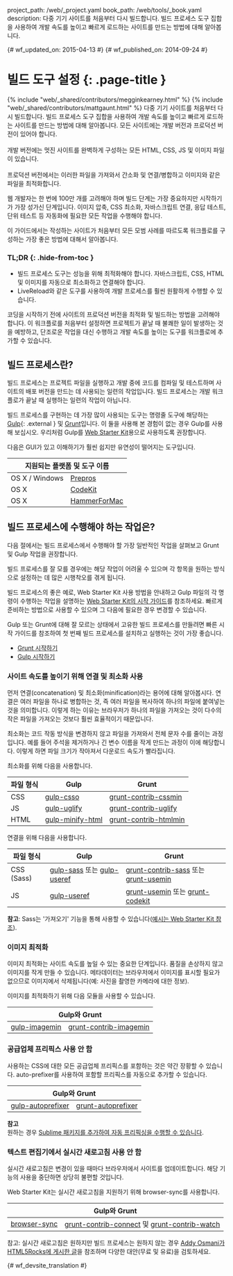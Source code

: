 project_path: /web/_project.yaml
book_path: /web/tools/_book.yaml
description: 다중 기기 사이트를 처음부터 다시 빌드합니다. 빌드 프로세스 도구 집합을 사용하여 개발 속도를 높이고 빠르게 로드하는 사이트를 만드는 방법에 대해 알아봅니다.

{# wf_updated_on: 2015-04-13 #}
{# wf_published_on: 2014-09-24 #}

# 빌드 도구 설정 {: .page-title }

{% include "web/_shared/contributors/megginkearney.html" %}
{% include "web/_shared/contributors/mattgaunt.html" %}
다중 기기 사이트를 처음부터 다시 빌드합니다. 빌드 프로세스 도구 집합을 사용하여 개발 속도를 높이고 빠르게 로드하는 사이트를 만드는 방법에 대해 알아봅니다. 모든 사이트에는 개발 버전과 프로덕션 버전이 있어야 합니다.<br /><br />개발 버전에는 멋진 사이트를 완벽하게 구성하는 모든 HTML, CSS, JS 및 이미지 파일이 있습니다.<br /><br />프로덕션 버전에서는 이러한 파일을 가져와서 간소화 및 연결/병합하고 이미지와 같은 파일을 최적화합니다.

웹 개발자는 한 번에 100만 개를 고려해야 하며 빌드 단계는
가장 중요하지만 시작하기가 가장 성가신 단계입니다.  이미지
압축, CSS 최소화, 자바스크립트 연결, 응답
테스트, 단위 테스트 등
자동화에 필요한 모든 작업을 수행해야 합니다.

이 가이드에서는 작성하는 사이트가 처음부터 모든 모범 사례를
따르도록 워크플로를 구성하는 가장 좋은 방법에
대해서 알아봅니다.


### TL;DR {: .hide-from-toc }
- 빌드 프로세스 도구는 성능을 위해 최적화해야 합니다. 자바스크립트, CSS, HTML 및 이미지를 자동으로 최소화하고 연결해야 합니다.
- LiveReload와 같은 도구를 사용하여 개발 프로세스를 훨씬 원활하게 수행할 수 있습니다.


코딩을 시작하기 전에 사이트의 프로덕션 버전을 최적화 및
빌드하는 방법을 고려해야 합니다. 이 워크플로를 처음부터 설정하면
프로젝트가 끝날 때 불쾌한 일이 발생하는 것을 예방하고,
단조로운 작업을 대신 수행하고 개발 속도를 높이는 도구를 워크플로에
추가할 수 있습니다.

## 빌드 프로세스란?

빌드 프로세스는 프로젝트 파일을 실행하고 개발 중에
코드를 컴파일 및 테스트하며 사이트의 배포 버전을 만드는 데 사용되는
일련의 작업입니다.  빌드 프로세스는 개발 워크플로가 끝날 때 실행하는
일련의 작업이 아닙니다.

빌드 프로세스를 구현하는 데 가장 많이 사용되는 도구는
명령줄 도구에 해당하는 [Gulp](http://gulpjs.com/){: .external } 및
[Grunt](http://gruntjs.com/)입니다. 이 둘을 사용해 본 경험이 없는 경우 Gulp를 사용해 보십시오.
우리처럼 Gulp를 [Web Starter Kit](/web/tools/starter-kit/)용으로
사용하도록 권장합니다.

다음은 GUI가 있고 이해하기가 훨씬 쉽지만 유연성이
떨어지는 도구입니다.

<table class="responsive">
  <thead>
    <tr>
      <th colspan="2">지원되는 플랫폼 및 도구 이름</th>
    </tr>
  </thead>
  <tbody>
    <tr>
      <td data-th="Supported Platforms">OS X / Windows</td>
      <td data-th="Gulp"><a href="http://alphapixels.com/prepros/">Prepros</a></td>
    </tr>
    <tr>
      <td data-th="Supported Platforms">OS X</td>
      <td data-th="Gulp"><a href="https://incident57.com/codekit/">CodeKit</a></td>
    </tr>
    <tr>
      <td data-th="Supported Platforms">OS X</td>
      <td data-th="Gulp"><a href="http://hammerformac.com/">HammerForMac</a></td>
    </tr>
  </tbody>
</table>


## 빌드 프로세스에 수행해야 하는 작업은?

다음 절에서는 빌드 프로세스에서 수행해야 할
가장 일반적인 작업을 살펴보고 Grunt 및 Gulp 작업을 권장합니다.

빌드 프로세스를 잘 모를 경우에는 해당 작업이 어려울 수 있으며
각 항목을 원하는 방식으로 설정하는 데 많은 시행착오를 겪게 됩니다.

빌드 프로세스의 좋은 예로, Web Starter Kit 사용 방법을 안내하고 Gulp 파일의 각 명령이
수행하는 작업을 설명하는
[Web Starter Kit의 시작 가이드](/web/fundamentals/getting-started/web-starter-kit/)를
참조하세요. 빠르게 준비하는 방법으로 사용할 수 있으며
그 다음에 필요한 경우 변경할 수 있습니다.

Gulp 또는 Grunt에 대해 잘 모르는 상태에서 고유한
빌드 프로세스를 만들려면 빠른 시작 가이드를 참조하여 첫 번째 빌드 프로세스를
설치하고 실행하는 것이 가장 좋습니다.

* [Grunt 시작하기](http://gruntjs.com/getting-started)
* [Gulp
 시작하기](https://github.com/gulpjs/gulp/blob/master/docs/getting-started.md#getting-started)

### 사이트 속도를 높이기 위해 연결 및 최소화 사용

먼저 연결(concatenation) 및 최소화(minification)라는 용어에 대해 알아봅시다. 연결은
여러 파일을 하나로 병합하는 것, 즉 여러 파일을
복사하여 하나의 파일에 붙여넣는 것을 의미합니다. 이렇게 하는 이유는 브라우저가 하나의
파일을 가져오는 것이 다수의 작은 파일을 가져오는 것보다 훨씬 효율적이기 때문입니다.

최소화는 코드 작동 방식을 변경하지 않고 파일을 가져와서
전체 문자 수를 줄이는 과정입니다. 예를 들어 주석을 제거하거나
긴 변수 이름을 작게 만드는 과정이 이에 해당합니다. 이렇게 하면
파일 크기가 작아져서 다운로드 속도가 빨라집니다.

최소화를 위해 다음을 사용합니다.

<table>
  <thead>
    <tr>
      <th data-th="Type of File">파일 형식</th>
      <th data-th="Gulp">Gulp</th>
      <th data-th="Grunt">Grunt</th>
    </tr>
  </thead>
  <tbody>
    <tr>
      <td data-th="Type of File">CSS</td>
      <td data-th="Gulp"><a href="https://github.com/ben-eb/gulp-csso">gulp-csso</a></td>
      <td data-th="Grunt"><a href="https://github.com/gruntjs/grunt-contrib-cssmin">grunt-contrib-cssmin</a></td>
    </tr>
    <tr>
      <td data-th="Type of File">JS</td>
      <td data-th="Gulp"><a href="https://github.com/terinjokes/gulp-uglify/">gulp-uglify</a></td>
      <td data-th="Grunt"><a href="https://github.com/gruntjs/grunt-contrib-uglify">grunt-contrib-uglify</a></td>
    </tr>
    <tr>
      <td data-th="Type of File">HTML</td>
      <td data-th="Gulp"><a href="https://www.npmjs.com/package/gulp-minify-html">gulp-minify-html</a></td>
      <td data-th="Grunt"><a href="https://github.com/gruntjs/grunt-contrib-htmlmin">grunt-contrib-htmlmin</a></td>
    </tr>
  </tbody>
</table>

연결을 위해 다음을 사용합니다.

<table>
  <thead>
    <tr>
      <th data-th="Type of File">파일 형식</th>
      <th data-th="Gulp">Gulp</th>
      <th data-th="Grunt">Grunt</th>
    </tr>
  </thead>
  <tbody>
    <tr>
      <td data-th="Type of File">CSS (Sass)</td>
      <td data-th="Gulp"><a href="https://github.com/dlmanning/gulp-sass">gulp-sass</a> 또는 <a href="https://github.com/jonkemp/gulp-useref">gulp-useref</a></td>
      <td data-th="Grunt"><a href="https://github.com/gruntjs/grunt-contrib-sass">grunt-contrib-sass</a> 또는 <a href="https://github.com/yeoman/grunt-usemin">grunt-usemin</a></td>
    </tr>
    <tr>
      <td data-th="Type of File">JS</td>
      <td data-th="Gulp"><a href="https://github.com/jonkemp/gulp-useref">gulp-useref</a></td>
      <td data-th="Grunt"><a href="https://github.com/yeoman/grunt-usemin">grunt-usemin</a> 또는 <a href="https://github.com/fatso83/grunt-codekit">grunt-codekit</a></td>
    </tr>
  </tbody>
</table>

**참고**: Sass는 '가져오기' 기능을 통해 사용할 수 있습니다([예시는 Web Starter
Kit 참조](https://github.com/google/web-starter-kit/blob/master/app/styles/main.scss)).

### 이미지 최적화

이미지 최적화는 사이트 속도를 높일 수 있는 중요한 단계입니다.
품질을 손상하지 않고 이미지를 작게 만들 수 있습니다. 메타데이터는
브라우저에서 이미지를 표시할 필요가 없으므로 이미지에서
삭제됩니다(예: 사진을 촬영한 카메라에 대한 정보).

이미지를 최적화하기 위해 다음 모듈을 사용할 수 있습니다.

<table class="responsive">
  <thead>
    <tr>
      <th colspan="2">Gulp와 Grunt</th>
    </tr>
  </thead>
  <tbody>
    <tr>
      <td data-th="Gulp"><a href="https://github.com/sindresorhus/gulp-imagemin">gulp-imagemin</a></td>
      <td data-th="Grunt"><a href="https://github.com/gruntjs/grunt-contrib-imagemin">grunt-contrib-imagemin</a></td>
    </tr>
  </tbody>
</table>

### 공급업체 프리픽스 사용 안 함

사용하는 CSS에 대한 모든 공급업체 프리픽스를 포함하는 것은 약간 장황할 수
있습니다. auto-prefixer를 사용하여 포함할 프리픽스를 자동으로 추가할 수
있습니다.

<table class="responsive">
  <thead>
    <tr>
      <th colspan="2">Gulp와 Grunt</th>
    </tr>
  </thead>
  <tbody>
    <tr>
      <td data-th="Gulp"><a href="https://github.com/sindresorhus/gulp-autoprefixer">gulp-autoprefixer</a></td>
      <td data-th="Grunt"><a href="https://github.com/nDmitry/grunt-autoprefixer">grunt-autoprefixer</a></td>
    </tr>
  </tbody>
</table>

**참고**  
원하는 경우 [Sublime 패키지를 추가하여 자동 프리픽싱을 수행할 수
있습니다](/web/tools/setup/setup-editor#autoprefixer).

### 텍스트 편집기에서 실시간 새로고침 사용 안 함

실시간 새로고침은 변경이 있을 때마다 브라우저에서 사이트를 업데이트합니다.
해당 기능의 사용을 중단하면 상당히 불편할 것입니다.

Web Starter Kit는 실시간 새로고침을 지원하기 위해 browser-sync를 사용합니다.

<table class="responsive">
  <thead>
    <tr>
      <th colspan="2">Gulp와 Grunt</th>
    </tr>
  </thead>
  <tbody>
    <tr>
      <td data-th="Gulp"><a href="http://www.browsersync.io/docs/gulp/">browser-sync</a></td>
      <td data-th="Grunt"><a href="https://github.com/gruntjs/grunt-contrib-connect">grunt-contrib-connect</a> 및 <a href="https://github.com/gruntjs/grunt-contrib-watch">grunt-contrib-watch</a></td>
    </tr>
  </tbody>
</table>

참고: 실시간 새로고침은 원하지만 빌드 프로세스는 원하지 않는 경우 [Addy Osmani가 HTML5Rocks에 게시한 글](http://www.html5rocks.com/en/tutorials/tooling/synchronized-cross-device-testing/)을 참조하며 다양한 대안(무료 및 유료)을 검토하세요.


{# wf_devsite_translation #}
